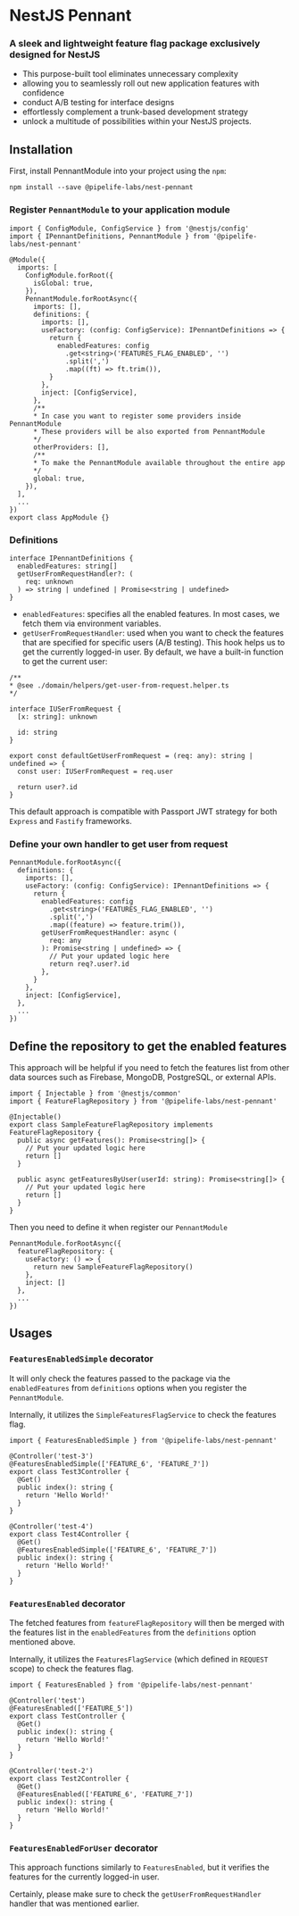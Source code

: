 # NestJS Pennant

### A sleek and lightweight feature flag package exclusively designed for NestJS
- This purpose-built tool eliminates unnecessary complexity
- allowing you to seamlessly roll out new application features with confidence
- conduct A/B testing for interface designs
- effortlessly complement a trunk-based development strategy 
- unlock a multitude of possibilities within your NestJS projects.

## Installation
First, install PennantModule into your project using the `npm`:

```shell
npm install --save @pipelife-labs/nest-pennant
```

### Register `PennantModule` to your application module

```
import { ConfigModule, ConfigService } from '@nestjs/config'
import { IPennantDefinitions, PennantModule } from '@pipelife-labs/nest-pennant'

@Module({
  imports: [
    ConfigModule.forRoot({
      isGlobal: true,
    }),
    PennantModule.forRootAsync({
      imports: [],
      definitions: {
        imports: [],
        useFactory: (config: ConfigService): IPennantDefinitions => {
          return {
            enabledFeatures: config
              .get<string>('FEATURES_FLAG_ENABLED', '')
              .split(',')
              .map((ft) => ft.trim()),
          }
        },
        inject: [ConfigService],
      },
      /**
      * In case you want to register some providers inside PennantModule
      * These providers will be also exported from PennantModule
      */
      otherProviders: [],
      /**
      * To make the PennantModule available throughout the entire app
      */
      global: true,
    }),
  ],
  ...
})
export class AppModule {}
```

### Definitions

```
interface IPennantDefinitions {
  enabledFeatures: string[]
  getUserFromRequestHandler?: (
    req: unknown
  ) => string | undefined | Promise<string | undefined>
}
```

- `enabledFeatures`: specifies all the enabled features. In most cases, we fetch them via environment variables.
- `getUserFromRequestHandler`: used when you want to check the features that are specified for specific users (A/B testing). This hook helps us to get the currently logged-in user. By default, we have a built-in function to get the current user:

```
/**
* @see ./domain/helpers/get-user-from-request.helper.ts
*/

interface IUSerFromRequest {
  [x: string]: unknown

  id: string
}

export const defaultGetUserFromRequest = (req: any): string | undefined => {
  const user: IUSerFromRequest = req.user

  return user?.id
}
```

This default approach is compatible with Passport JWT strategy for both `Express` and `Fastify` frameworks.

### Define your own handler to get user from request

```
PennantModule.forRootAsync({
  definitions: {
    imports: [],
    useFactory: (config: ConfigService): IPennantDefinitions => {
      return {
        enabledFeatures: config
          .get<string>('FEATURES_FLAG_ENABLED', '')
          .split(',')
          .map((feature) => feature.trim()),
        getUserFromRequestHandler: async (
          req: any
        ): Promise<string | undefined> => {
          // Put your updated logic here
          return req?.user?.id
        },
      }
    },
    inject: [ConfigService],
  },
  ...
})
```

## Define the repository to get the enabled features
This approach will be helpful if you need to fetch the features list from other data sources such as Firebase, MongoDB, PostgreSQL, or external APIs.

```
import { Injectable } from '@nestjs/common'
import { FeatureFlagRepository } from '@pipelife-labs/nest-pennant'

@Injectable()
export class SampleFeatureFlagRepository implements FeatureFlagRepository {
  public async getFeatures(): Promise<string[]> {
    // Put your updated logic here
    return []
  }

  public async getFeaturesByUser(userId: string): Promise<string[]> {
    // Put your updated logic here
    return []
  }
}
```

Then you need to define it when register our `PennantModule`

```
PennantModule.forRootAsync({
  featureFlagRepository: {
    useFactory: () => {
      return new SampleFeatureFlagRepository()
    },
    inject: []
  },
  ...
})
```

## Usages

### `FeaturesEnabledSimple` decorator

It will only check the features passed to the package via the `enabledFeatures` from `definitions` options when you register the `PennantModule`.

Internally, it utilizes the `SimpleFeaturesFlagService` to check the features flag.

```
import { FeaturesEnabledSimple } from '@pipelife-labs/nest-pennant'

@Controller('test-3')
@FeaturesEnabledSimple(['FEATURE_6', 'FEATURE_7'])
export class Test3Controller {
  @Get()
  public index(): string {
    return 'Hello World!'
  }
}

@Controller('test-4')
export class Test4Controller {
  @Get()
  @FeaturesEnabledSimple(['FEATURE_6', 'FEATURE_7'])
  public index(): string {
    return 'Hello World!'
  }
}
```

### `FeaturesEnabled` decorator
The fetched features from `featureFlagRepository` will then be merged with the features list in the `enabledFeatures` from the `definitions` option mentioned above.

Internally, it utilizes the `FeaturesFlagService` (which defined in `REQUEST` scope) to check the features flag.

```
import { FeaturesEnabled } from '@pipelife-labs/nest-pennant'

@Controller('test')
@FeaturesEnabled(['FEATURE_5'])
export class TestController {
  @Get()
  public index(): string {
    return 'Hello World!'
  }
}

@Controller('test-2')
export class Test2Controller {
  @Get()
  @FeaturesEnabled(['FEATURE_6', 'FEATURE_7'])
  public index(): string {
    return 'Hello World!'
  }
}
```

### `FeaturesEnabledForUser` decorator
This approach functions similarly to `FeaturesEnabled`, but it verifies the features for the currently logged-in user.

Certainly, please make sure to check the `getUserFromRequestHandler` handler that was mentioned earlier.
